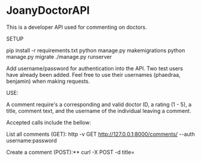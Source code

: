 # JoanyDoctorAPI

This is a developer API used for commenting on doctors.


SETUP

pip install -r requirements.txt
python manage.py makemigrations
python manage.py migrate
./manage.py runserver


Add username/password for authentication into the API. Two test users have already been added. Feel free to use their usernames (phaedraa, benjamin) when making requests.

USE:

A comment require's a corresponding and valid doctor ID,
a rating (1 - 5), a title, comment text, and the username of
the individual leaving a comment.

Accepted calls include the bellow:

List all comments (GET):
http -v GET http://127.0.0.1:8000/comments/ --auth username:password

Create a comment (POST):**
curl -X POST -d title=<title> -d username=<username> -d text=<text> -d  rating=<rating> -d doctor_id=<doctor_id> -H 'Accept:application/json; indent=4' -u username:password http://127.0.0.1:8000/comments/

** Comment creation will return a list of doctors nearby to the user, ranked by rating/number of ratings

Mark comment inactive:
curl -X DELETE -H 'Accept:application/json; indent=4' -u username:password http://127.0.0.1:8000/comments/<COMMENT_ID>

Get specific comment:
curl -X GET -H 'Accept:application/json; indent=4' -u username:password http://127.0.0.1:8000/comments/<COMMENT_ID>

Update specific comment:
curl -X PUT -d title=<title> -d text=<text> -d  rating=<rating> -H 'Accept:application/json; indent=4' -u username:password http://127.0.0.1:8000/comments/<COMMENT_ID>



QUESTIONS
How would you handle profanity filtering?
I'd use a Natural Language Processing library such as Python's NLTK. As an MVP, you could just filter out set words and replace them with less harsh alternatives.
How would you handle security and authentication?
Require user credentials when making the API request; require authenticiation (username and password)
How would you handle functionality where all comments went through an admin approval phase before going live?
Add a pending state to all comments so that comments with pending are not displayed or used to calculate the doctor ratings. Pending comments would be unpended only upon admin approval, after which their data would be incorporated into corresponding Doctor ratings.
